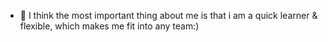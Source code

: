 - 🌱 I think the most important thing about me is that i am a quick learner & flexible, which makes me fit into any team:)
